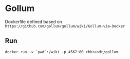 # Gollum

Dockerfile defined based on
`https://github.com/gollum/gollum/wiki/Gollum-via-Docker`

## Run

```
docker run -v `pwd`:/wiki -p 4567:80 chbrandt/gollum
```

